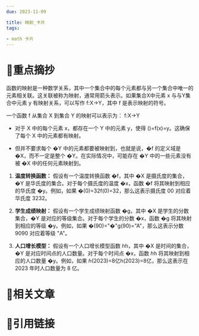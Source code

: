 ```yaml
---
due: 2023-11-09 

title: 映射_卡片
tags:
 
- math 卡片
---
```

# 🍎重点摘抄
函数的映射是一种数学关系，其中一个集合中的每个元素都与另一个集合中唯一的元素相关联。这关联被称为映射，通常用箭头表示。如果集合X中元素 x 与与Y集合中元素 y 有映射关系，可以写作 f:X→Y，其中 f 是表示映射的符号。

一个函数 f 从集合 X 到集合 Y 的映射可以表示为：
f:X→Y

- 对于 X 中的每个元素 x，都存在一个 Y 中的元素 y，使得 ()=f(x)=y。这确保了每个 X 中的元素都有映射。
    
- 但并不要求每个 �Y 中的元素都要被映射到，也就是说，�f 的定义域是 �X，而不一定是整个 �Y。在实际情况中，可能存在 �Y 中的一些元素没有被 �X 中的任何元素映射到。

1. **温度转换函数：** 假设有一个温度转换函数 �f，其中 �X 是摄氏度的集合，�Y 是华氏度的集合。对于每个摄氏度的温度 �x，函数 �f 将其映射到相应的华氏度 �y。例如，如果 �(0)=32f(0)=32，那么这表示摄氏度 00 对应着华氏度 3232。
    
2. **学生成绩映射：** 假设有一个学生成绩映射函数 �g，其中 �X 是学生的分数集合，�Y 是对应的等级集合。对于每个学生的分数 �x，函数 �g 将其映射到相应的等级 �y。例如，如果 �(90)="�"g(90)="A"，那么这表示分数 9090 对应着等级 "A"。
    
3. **人口增长模型：** 假设有一个人口增长模型函数 ℎh，其中 �X 是时间的集合，�Y 是对应时间点的人口数量。对于每个时间点 �x，函数 ℎh 将其映射到相应的人口数量 �y。例如，如果 ℎ(2023)=8亿h(2023)=8亿，那么这表示在 2023 年时人口数量为 8 亿。
# 📒相关文章




# 🍏引用链接

